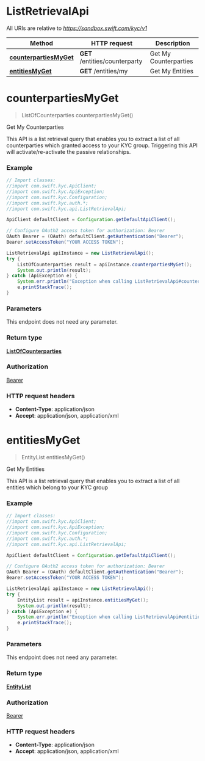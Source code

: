 # ListRetrievalApi

All URIs are relative to *https://sandbox.swift.com/kyc/v1*

Method | HTTP request | Description
------------- | ------------- | -------------
[**counterpartiesMyGet**](ListRetrievalApi.md#counterpartiesMyGet) | **GET** /entities/counterparty | Get My Counterparties
[**entitiesMyGet**](ListRetrievalApi.md#entitiesMyGet) | **GET** /entities/my | Get My Entities


<a name="counterpartiesMyGet"></a>
# **counterpartiesMyGet**
> ListOfCounterparties counterpartiesMyGet()

Get My Counterparties

This API is a list retrieval query that enables you to extract a list of all counterparties which granted access to your KYC group. Triggering this API will activate/re-activate the passive relationships.

### Example
```java
// Import classes:
//import com.swift.kyc.ApiClient;
//import com.swift.kyc.ApiException;
//import com.swift.kyc.Configuration;
//import com.swift.kyc.auth.*;
//import com.swift.kyc.api.ListRetrievalApi;

ApiClient defaultClient = Configuration.getDefaultApiClient();

// Configure OAuth2 access token for authorization: Bearer
OAuth Bearer = (OAuth) defaultClient.getAuthentication("Bearer");
Bearer.setAccessToken("YOUR ACCESS TOKEN");

ListRetrievalApi apiInstance = new ListRetrievalApi();
try {
    ListOfCounterparties result = apiInstance.counterpartiesMyGet();
    System.out.println(result);
} catch (ApiException e) {
    System.err.println("Exception when calling ListRetrievalApi#counterpartiesMyGet");
    e.printStackTrace();
}
```

### Parameters
This endpoint does not need any parameter.

### Return type

[**ListOfCounterparties**](ListOfCounterparties.md)

### Authorization

[Bearer](../README.md#Bearer)

### HTTP request headers

 - **Content-Type**: application/json
 - **Accept**: application/json, application/xml

<a name="entitiesMyGet"></a>
# **entitiesMyGet**
> EntityList entitiesMyGet()

Get My Entities

This API is a list retrieval query that enables you to extract a list of all entities which belong to your KYC group

### Example
```java
// Import classes:
//import com.swift.kyc.ApiClient;
//import com.swift.kyc.ApiException;
//import com.swift.kyc.Configuration;
//import com.swift.kyc.auth.*;
//import com.swift.kyc.api.ListRetrievalApi;

ApiClient defaultClient = Configuration.getDefaultApiClient();

// Configure OAuth2 access token for authorization: Bearer
OAuth Bearer = (OAuth) defaultClient.getAuthentication("Bearer");
Bearer.setAccessToken("YOUR ACCESS TOKEN");

ListRetrievalApi apiInstance = new ListRetrievalApi();
try {
    EntityList result = apiInstance.entitiesMyGet();
    System.out.println(result);
} catch (ApiException e) {
    System.err.println("Exception when calling ListRetrievalApi#entitiesMyGet");
    e.printStackTrace();
}
```

### Parameters
This endpoint does not need any parameter.

### Return type

[**EntityList**](EntityList.md)

### Authorization

[Bearer](../README.md#Bearer)

### HTTP request headers

 - **Content-Type**: application/json
 - **Accept**: application/json, application/xml

